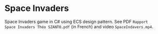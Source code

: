 # Space Invaders
Space Invaders game in C# using ECS design pattern. See PDF `Rapport Space Invaders Théo SZANTO.pdf` (in French) and video `SpaceIndavers.mp4`.
